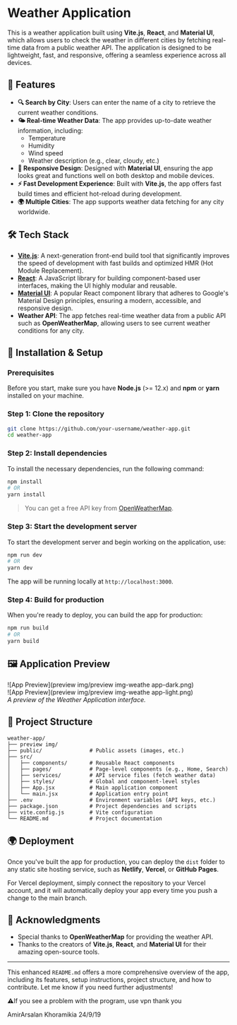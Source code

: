 
# Weather Application

This is a weather application built using **Vite.js**, **React**, and **Material UI**, which allows users to check the weather in different cities by fetching real-time data from a public weather API. The application is designed to be lightweight, fast, and responsive, offering a seamless experience across all devices.

## 🌟 Features

- **🔍 Search by City**: Users can enter the name of a city to retrieve the current weather conditions.
- **🌤 Real-time Weather Data**: The app provides up-to-date weather information, including:
  - Temperature
  - Humidity
  - Wind speed
  - Weather description (e.g., clear, cloudy, etc.)
- **📱 Responsive Design**: Designed with **Material UI**, ensuring the app looks great and functions well on both desktop and mobile devices.
- **⚡ Fast Development Experience**: Built with **Vite.js**, the app offers fast build times and efficient hot-reload during development.
- **🌍 Multiple Cities**: The app supports weather data fetching for any city worldwide.

## 🛠 Tech Stack

- **[Vite.js](https://vitejs.dev/)**: A next-generation front-end build tool that significantly improves the speed of development with fast builds and optimized HMR (Hot Module Replacement).
- **[React](https://reactjs.org/)**: A JavaScript library for building component-based user interfaces, making the UI highly modular and reusable.
- **[Material UI](https://mui.com/)**: A popular React component library that adheres to Google's Material Design principles, ensuring a modern, accessible, and responsive design.
- **Weather API**: The app fetches real-time weather data from a public API such as **OpenWeatherMap**, allowing users to see current weather conditions for any city.

## 🚀 Installation & Setup

### Prerequisites

Before you start, make sure you have **Node.js** (>= 12.x) and **npm** or **yarn** installed on your machine.

### Step 1: Clone the repository

```bash
git clone https://github.com/your-username/weather-app.git
cd weather-app
```

### Step 2: Install dependencies

To install the necessary dependencies, run the following command:

```bash
npm install
# OR
yarn install
```

> You can get a free API key from [OpenWeatherMap](https://openweathermap.org/appid).

### Step 3: Start the development server

To start the development server and begin working on the application, use:

```bash
npm run dev
# OR
yarn dev
```

The app will be running locally at `http://localhost:3000`.

### Step 4: Build for production

When you're ready to deploy, you can build the app for production:

```bash
npm run build
# OR
yarn build
```

## 🖼 Application Preview

![App Preview](preview img/preview img-weathe app-dark.png)  
![App Preview](preview img/preview img-weathe app-light.png)  
_A preview of the Weather Application interface._

## 📂 Project Structure

```plaintext
weather-app/
├── preview img/
├── public/               # Public assets (images, etc.)
├── src/
│   ├── components/       # Reusable React components
│   ├── pages/            # Page-level components (e.g., Home, Search)
│   ├── services/         # API service files (fetch weather data)
│   ├── styles/           # Global and component-level styles
│   ├── App.jsx           # Main application component
│   └── main.jsx          # Application entry point
├── .env                  # Environment variables (API keys, etc.)
├── package.json          # Project dependencies and scripts
├── vite.config.js        # Vite configuration
└── README.md             # Project documentation
```

## 🌍 Deployment

Once you've built the app for production, you can deploy the `dist` folder to any static site hosting service, such as **Netlify**, **Vercel**, or **GitHub Pages**.

For Vercel deployment, simply connect the repository to your Vercel account, and it will automatically deploy your app every time you push a change to the main branch.

## 🙌 Acknowledgments

- Special thanks to **OpenWeatherMap** for providing the weather API.
- Thanks to the creators of **Vite.js**, **React**, and **Material UI** for their amazing open-source tools.

---

This enhanced `README.md` offers a more comprehensive overview of the app, including its features, setup instructions, project structure, and how to contribute. Let me know if you need further adjustments!

⚠️If you see a problem with the program, use vpn
thank you

AmirArsalan Khoramikia 24/9/19
